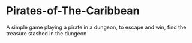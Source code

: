 # Pirates-of-The-Caribbean
A simple game playing a pirate in a dungeon, to escape and win, find the treasure stashed in the dungeon
